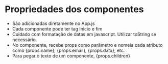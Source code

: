# Propriedades dos componentes

- São adicionadas diretamente no App.js
- Cada componente pode ter tag inicio e fim
- Cuidado com formatação de datas em javascript. Utilizar toString se necessário.
- No componente, recebe props como parâmetro e nomeia cada atributo como {props.name}, {props.email}, {props.data}, etc.
- Para pegar o texto de um componente, {props.children}
